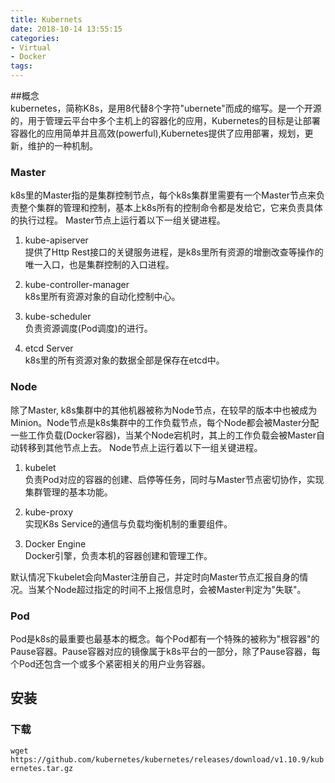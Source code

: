 ```yaml
---
title: Kubernets
date: 2018-10-14 13:55:15
categories:
- Virtual
- Docker
tags:
---
```

##概念  
kubernetes，简称K8s，是用8代替8个字符"ubernete"而成的缩写。是一个开源的，用于管理云平台中多个主机上的容器化的应用，Kubernetes的目标是让部署容器化的应用简单并且高效(powerful),Kubernetes提供了应用部署，规划，更新，维护的一种机制。

### Master  
k8s里的Master指的是集群控制节点，每个k8s集群里需要有一个Master节点来负责整个集群的管理和控制，基本上k8s所有的控制命令都是发给它，它来负责具体的执行过程。
Master节点上运行着以下一组关键进程。
1. kube-apiserver  
提供了Http Rest接口的关键服务进程，是k8s里所有资源的增删改查等操作的唯一入口，也是集群控制的入口进程。

2. kube-controller-manager  
k8s里所有资源对象的自动化控制中心。

3. kube-scheduler  
负责资源调度(Pod调度)的进行。

4. etcd Server  
k8s里的所有资源对象的数据全部是保存在etcd中。

### Node  
除了Master, k8s集群中的其他机器被称为Node节点，在较早的版本中也被成为Minion。Node节点是k8s集群中的工作负载节点，每个Node都会被Master分配一些工作负载(Docker容器)，当某个Node宕机时，其上的工作负载会被Master自动转移到其他节点上去。
Node节点上运行着以下一组关键进程。
1. kubelet  
负责Pod对应的容器的创建、启停等任务，同时与Master节点密切协作，实现集群管理的基本功能。

2. kube-proxy  
实现K8s Service的通信与负载均衡机制的重要组件。

3. Docker Engine  
Docker引擎，负责本机的容器创建和管理工作。

默认情况下kubelet会向Master注册自己，并定时向Master节点汇报自身的情况。当某个Node超过指定的时间不上报信息时，会被Master判定为"失联"。

### Pod  
Pod是k8s的最重要也最基本的概念。每个Pod都有一个特殊的被称为"根容器"的Pause容器。Pause容器对应的镜像属于k8s平台的一部分，除了Pause容器，每个Pod还包含一个或多个紧密相关的用户业务容器。

## 安装 

### 下载
`wget https://github.com/kubernetes/kubernetes/releases/download/v1.10.9/kubernetes.tar.gz`